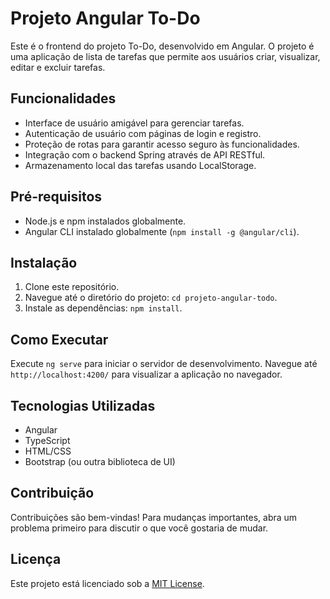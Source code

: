 # Projeto Angular To-Do

Este é o frontend do projeto To-Do, desenvolvido em Angular. O projeto é uma aplicação de lista de tarefas que permite aos usuários criar, visualizar, editar e excluir tarefas.

## Funcionalidades

- Interface de usuário amigável para gerenciar tarefas.
- Autenticação de usuário com páginas de login e registro.
- Proteção de rotas para garantir acesso seguro às funcionalidades.
- Integração com o backend Spring através de API RESTful.
- Armazenamento local das tarefas usando LocalStorage.

## Pré-requisitos

- Node.js e npm instalados globalmente.
- Angular CLI instalado globalmente (`npm install -g @angular/cli`).

## Instalação

1. Clone este repositório.
2. Navegue até o diretório do projeto: `cd projeto-angular-todo`.
3. Instale as dependências: `npm install`.

## Como Executar

Execute `ng serve` para iniciar o servidor de desenvolvimento. Navegue até `http://localhost:4200/` para visualizar a aplicação no navegador.

## Tecnologias Utilizadas

- Angular
- TypeScript
- HTML/CSS
- Bootstrap (ou outra biblioteca de UI)

## Contribuição

Contribuições são bem-vindas! Para mudanças importantes, abra um problema primeiro para discutir o que você gostaria de mudar.

## Licença

Este projeto está licenciado sob a [MIT License](https://opensource.org/licenses/MIT).
